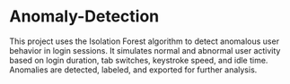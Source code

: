 # Anomaly-Detection
This project uses the Isolation Forest algorithm to detect anomalous user behavior in login sessions. It simulates normal and abnormal user activity based on login duration, tab switches, keystroke speed, and idle time. Anomalies are detected, labeled, and exported for further analysis.
